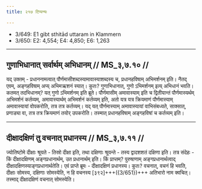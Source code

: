 ```yaml
---
title: २१७ टिप्पन्यः

---
```

- 3/649: E1 gibt sthitād uttaram in Klammern
- 3/650: E2: 4,554; E4: 4,850; E6: 1,263

____________________________________________


## गुणाभिधानात् सर्वार्थम् अभिधानम् // MS_३,७.१० //

यद् उक्तम् - प्रधाननामत्वात् पौर्णमासीशब्दस्यामावास्याशब्दस्य च, प्रधानहविषाम् अभिमर्शनम् इति। नैतद् एवम्, अङ्गहविषाम् अप्य् अभिमऋशनं स्यात्। कुतः? गुणाभिधानात्, गुणो ऽभिमर्शनम् इत्य् अभिधानं भवति। कतमत् तदभिधानम्? यत् गुणो ऽभिमर्शनम् इति ब्रूते। पौर्णमासीम् अमावास्याम् इति च द्वितीयान्तं पौर्णमास्यर्थम् अभिमर्शनं कर्तव्यम्, अमावास्यार्थम् अभिमर्शनं कर्तव्यम् इति, अतो यत्र यत्र क्रियमाणं पौर्णमास्याम् अमावास्यायां वोपकरोति, तत्र तत्र कर्तव्यम्। यद् यत् पौर्णमास्याम् अमावास्यायां वाभिसंबध्यते, साक्सात्, प्रणाड्या वा, तत्र तत्र क्रियमाणं तयोर् उपकरोति। तस्मात् प्रधानहविषाम् अङ्गहविषां च कर्तव्यम् इति।


____________________________________________


## दीक्षादक्षिणं तु वचनात् प्रधानस्य // MS_३,७.११ //

ज्योतिष्टोमे दीक्षाः श्रूयते - तिस्रो दीक्षा इति, तथा दक्षिणाः श्रूयन्ते - तस्य द्वादशशतं दक्षिणा इति। तत्र संदेहः - किं दीक्षादक्षिणम् अङ्गप्रधानार्थम्, उत प्रधानार्थम् इति। किं प्राप्तम्? पुरुषाणाम् अङ्गप्रधानार्थत्वाद् दीक्षादक्षिणस्याङ्गप्रधानार्थतेति। एवं प्राप्ते ब्रूमः - दीक्षादक्षिणं प्रधानस्य। कुतः? वचनात्, वचनं हि भवति, दीक्षाः सोमस्य, दक्षिणाः सोमस्येति, न हि वचनस्य [३९२]+++({3/651})+++ अतिभारो नाम क्वचित्। तस्माद् दीक्षादक्षिणं वचनात् सोमस्येति।
